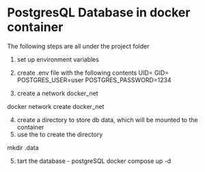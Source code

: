 # PostgresQL Database in docker container

The following steps are all under the project folder

1. set up environment variables
2. create .env file with the following contents
UID=<uid>
GID=<gid>
POSTGRES_USER=user
POSTGRES_PASSWORD=1234


3. create a network docker_net

docker network create docker_net

4. create a directory to store db data, which will be mounted to the container
5. use the <uid> to create the directory

mkdir .data 

5. tart the database - postgreSQL
docker compose up -d
